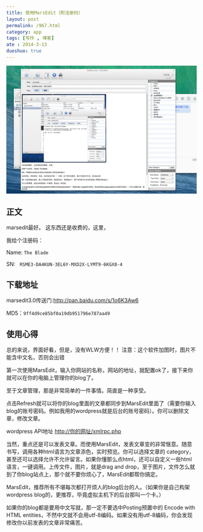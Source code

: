```yaml
---
title: 使用MarsEdit（附注册码）
layout: post
permalink: /967.html
category: app
tags: [写作 , 博客]
ate : 2014-3-13
duoshuo: true
---
```

<a href="/wp-content/uploads/sinapicv2-backup/967-ww1-bmiddle-a316108djw1enwaiysh4jj211p0pdn48.jpg" target="_blank"><img src="/wp-content/uploads/sinapicv2-backup/967-ww1-large-a316108djw1enwaiysh4jj211p0pdn48.jpg" alt="使用MarsEdit（附注册码）" /></a>

## 正文

marsedit最好。 这东西还是收费的，这里，

我给个注册码：

Name: `The Blade`

SN:   `RSME3-DA4KUN-3EL6Y-MXD2X-LYMT9-6KGX8-4`
## 下载地址
marsedit3.0传送门:<http://pan.baidu.com/s/1o6K3Aw6>

MD5：`9ff4d9ce85bf0a19db951796e787aa49`


## 使用心得

总的来说，界面好看，但是，没有WLW方便！！ 注意：这个软件加图时，图片不能含中文名，否则会出错

第一次使用MarsEdit，输入你网站的名称，网站的地址，就配置ok了，接下来你就可以在你的电脑上管理你的blog了。

至于文章管理，那是非常简单的一件事情。简直是一种享受。

点击Refresh就可以将你的blog里面的文章都同步到MarsEdit里面了（需要你输入blog的账号密码。例如我用的wordpress就是后台的账号密码）。你可以删除文章，修改文章。

wordpress API地址 <a href="http://你的网址/xmlrpc.php" rel="nofollow">http://你的网址/xmlrpc.php</a>

当然，重点还是可以发表文章。而使用MarsEdit，发表文章变的非常惬意。随意书写，调用各种html语言为文章添色，实时预览。你可以选择文章的 category，甚至还可以选择允许不允许留言。如果你懂那么点html，还可以自定义一些html语言，一键调用。上传文件，图片，就是drag and drop，至于图片，文件怎么就到了你blog站点上，那个就不要你烦心了，MarsEdit都帮你搞定。

MarsEdit，推荐所有不堪每次都打开烦人的blog后台的人。（如果你是自己构架wordpress blog的，更推荐，毕竟虚拟主机下的后台那叫一个卡。）

如果你的blog都是要用中文写就，那一定不要选中Posting预置中的 Encode with HTML entities，不然中文就不会用utf-8编码。如果没有用utf-8编码，你会发现修改你以前发表的文章非常痛苦。

